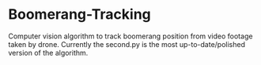 # Boomerang-Tracking
Computer vision algorithm to track boomerang position from video footage taken by drone. Currently the second.py is the most up-to-date/polished version of the algorithm.
